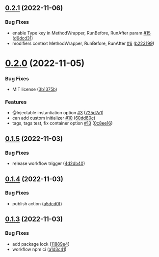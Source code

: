 ## [0.2.1](https://github.com/OpenZer0/type-chef-di/compare/v0.2.0...v0.2.1) (2022-11-06)


### Bug Fixes

* enable Type key in MethodWrapper, RunBefore, RunAfter param [#15](https://github.com/OpenZer0/type-chef-di/issues/15) ([d6dcd31](https://github.com/OpenZer0/type-chef-di/commit/d6dcd31ca028ad9eafa2ac8bbf243aa8acdf43fa))
* modifiers context MethodWrapper, RunBefore, RunAfter [#6](https://github.com/OpenZer0/type-chef-di/issues/6) ([b223199](https://github.com/OpenZer0/type-chef-di/commit/b223199c4e0eaff3bb741ac802e8f43303184a68))



# [0.2.0](https://github.com/OpenZer0/type-chef-di/compare/v0.1.5...v0.2.0) (2022-11-05)


### Bug Fixes

* MIT license ([3b1375b](https://github.com/OpenZer0/type-chef-di/commit/3b1375be335cb6d9b7a8800f9592bbde087abeb5))


### Features

* @Injectable instantiation option [#3](https://github.com/OpenZer0/type-chef-di/issues/3) ([725d7a1](https://github.com/OpenZer0/type-chef-di/commit/725d7a1a20decd0a1d90c0b64e2ea55630c4f022))
* can add custom initializer [#10](https://github.com/OpenZer0/type-chef-di/issues/10) ([60dd80c](https://github.com/OpenZer0/type-chef-di/commit/60dd80c43936be748a2b312c2bf20595d72ff1b9))
* tags, tags test, fix container option [#13](https://github.com/OpenZer0/type-chef-di/issues/13) ([0c8ee16](https://github.com/OpenZer0/type-chef-di/commit/0c8ee1600f1f98b8781e3f5036caa97a85b00709))



## [0.1.5](https://github.com/OpenZer0/type-chef-di/compare/v0.1.4...v0.1.5) (2022-11-03)


### Bug Fixes

* release workflow trigger ([4d2db40](https://github.com/OpenZer0/type-chef-di/commit/4d2db400f9d9ac1b8152855b10ea7e7fdc8a723f))



## [0.1.4](https://github.com/OpenZer0/type-chef-di/compare/v0.1.3...v0.1.4) (2022-11-03)


### Bug Fixes

* publish action ([a5dcd0f](https://github.com/OpenZer0/type-chef-di/commit/a5dcd0f852f835d204f78baef0c44c3a933415dd))



## [0.1.3](https://github.com/OpenZer0/type-chef-di/compare/v0.1.2...v0.1.3) (2022-11-03)


### Bug Fixes

* add package lock ([11889e4](https://github.com/OpenZer0/type-chef-di/commit/11889e4bbb92a6ef8051cdea2d4cf0b56cdee257))
* workflow npm ci ([a1d3c41](https://github.com/OpenZer0/type-chef-di/commit/a1d3c41f9a8e98591cc6ec4bf6bec5927e938c5c))



